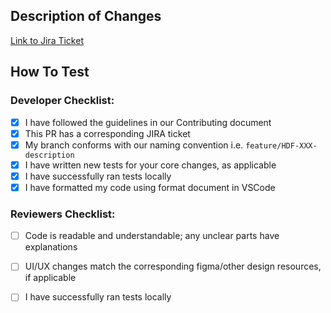 <!-- You can erase any parts of this template not applicable to your Pull Request. -->

## Description of Changes

<!-- Enter description of changes here. -->

[Link to Jira Ticket](https://halodao.atlassian.net/browse/HDF-)

## How To Test

### Developer Checklist:

- [x] I have followed the guidelines in our Contributing document
- [x] This PR has a corresponding JIRA ticket
- [x] My branch conforms with our naming convention i.e. `feature/HDF-XXX-description`
- [x] I have written new tests for your core changes, as applicable
- [x] I have successfully ran tests locally
- [x] I have formatted my code using format document in VSCode

### Reviewers Checklist:

- [ ] Code is readable and understandable; any unclear parts have explanations
- [ ] UI/UX changes match the corresponding figma/other design resources, if applicable
- [ ] I have successfully ran tests locally

